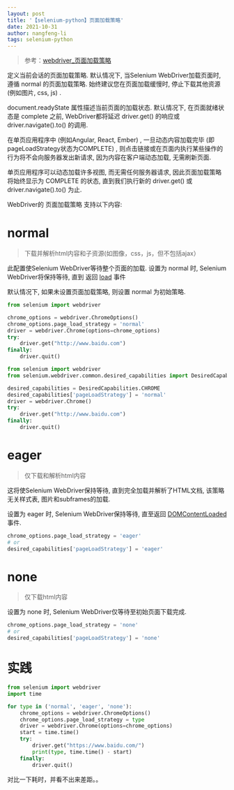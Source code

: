 ```yaml
---
layout: post
title: '【selenium-python】页面加载策略'
date: 2021-10-31
author: nangfeng-li
tags: selenium-python
---
```


> 参考：[webdriver_页面加载策略](https://www.selenium.dev/zh-cn/documentation/webdriver/page_loading_strategy/)


定义当前会话的页面加载策略. 默认情况下, 当Selenium WebDriver加载页面时, 遵循 normal 的页面加载策略. 始终建议您在页面加载缓慢时, 停止下载其他资源 (例如图片, css, js) .

document.readyState 属性描述当前页面的加载状态. 默认情况下, 在页面就绪状态是 complete 之前, WebDriver都将延迟 driver.get() 的响应或 driver.navigate().to() 的调用.

在单页应用程序中 (例如Angular, React, Ember) , 一旦动态内容加载完毕 (即pageLoadStrategy状态为COMPLETE) , 则点击链接或在页面内执行某些操作的行为将不会向服务器发出新请求, 因为内容在客户端动态加载, 无需刷新页面.

单页应用程序可以动态加载许多视图, 而无需任何服务器请求, 因此页面加载策略将始终显示为 COMPLETE 的状态, 直到我们执行新的 driver.get() 或 driver.navigate().to() 为止.

WebDriver的 页面加载策略 支持以下内容:

# normal

> 下载并解析html内容和子资源(如图像，css，js，但不包括ajax）

此配置使Selenium WebDriver等待整个页面的加载. 设置为 normal 时, Selenium WebDriver将保持等待, 直到 返回 [load](https://developer.mozilla.org/zh-CN/docs/Web/API/Window/load_event) 事件

默认情况下, 如果未设置页面加载策略, 则设置 normal 为初始策略.

```python
from selenium import webdriver

chrome_options = webdriver.ChromeOptions()
chrome_options.page_load_strategy = 'normal'
driver = webdriver.Chrome(options=chrome_options)
try:
    driver.get("http://www.baidu.com")
finally:
    driver.quit()
```

```python
from selenium import webdriver
from selenium.webdriver.common.desired_capabilities import DesiredCapabilities

desired_capabilities = DesiredCapabilities.CHROME
desired_capabilities['pageLoadStrategy'] = 'normal'
driver = webdriver.Chrome()
try:
    driver.get("http://www.baidu.com")
finally:
    driver.quit()
```


# eager

> 仅下载和解析html内容

这将使Selenium WebDriver保持等待, 直到完全加载并解析了HTML文档, 该策略无关样式表, 图片和subframes的加载.

设置为 eager 时, Selenium WebDriver保持等待, 直至返回 [DOMContentLoaded](https://developer.mozilla.org/zh-CN/docs/Web/API/Document/DOMContentLoaded_event) 事件.

```python
chrome_options.page_load_strategy = 'eager'
# or
desired_capabilities['pageLoadStrategy'] = 'eager'
```

# none

> 仅下载html内容

设置为 none 时, Selenium WebDriver仅等待至初始页面下载完成.

```python
chrome_options.page_load_strategy = 'none'
# or
desired_capabilities['pageLoadStrategy'] = 'none'
```

# 实践

```python
from selenium import webdriver
import time 

for type in ('normal', 'eager', 'none'):
    chrome_options = webdriver.ChromeOptions()
    chrome_options.page_load_strategy = type
    driver = webdriver.Chrome(options=chrome_options)
    start = time.time()
    try:
        driver.get("https://www.baidu.com/")
        print(type, time.time() - start)
    finally:
        driver.quit()
```

对比一下耗时，并看不出来差距。。